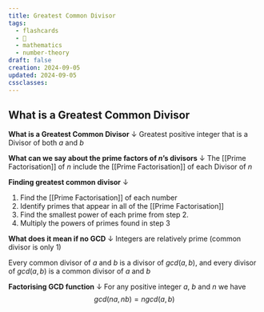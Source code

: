 ```yaml
---
title: Greatest Common Divisor
tags:
  - flashcards
  - 🌱
  - mathematics
  - number-theory
draft: false
creation: 2024-09-05
updated: 2024-09-05
cssclasses: 
---
```

## What is a Greatest Common Divisor

**What is a Greatest Common Divisor**
↓
Greatest positive integer that is a Divisor of both $a$ and $b$
<!--SR:!2025-03-14,88,306-->

**What can we say about the prime factors of $n$’s divisors**
↓
The [[Prime Factorisation]] of $n$ include the [[Prime Factorisation]] of each Divisor of $n$
<!--SR:!2024-12-22,5,170-->

**Finding greatest common divisor**
↓
1. Find the [[Prime Factorisation]] of each number
2. Identify primes that appear in all of the [[Prime Factorisation]]
3. Find the smallest power of each prime from step 2.
4. Multiply the powers of primes found in step 3
<!--SR:!2025-03-20,102,250-->

**What does it mean if no GCD**
↓
 Integers are relatively prime (common divisor is only $1$)
<!--SR:!2025-02-04,77,270-->

Every common divisor of $a$ and $b$ is a divisor of $gcd(a,b)$, and every divisor of $gcd(a,b)$ is a common divisor of $a$ and $b$

**Factorising GCD function**
↓
For any positive integer $a$, $b$ and $n$ we have
$$gcd(na,nb) = ngcd(a,b)$$
<!--SR:!2025-08-18,254,330-->
